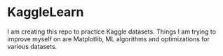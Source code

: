 # KaggleLearn

I am creating this repo to practice Kaggle datasets.
Things I am trying to improve myself on are Matplotlib, ML algorithms and optimizations for various datasets.
